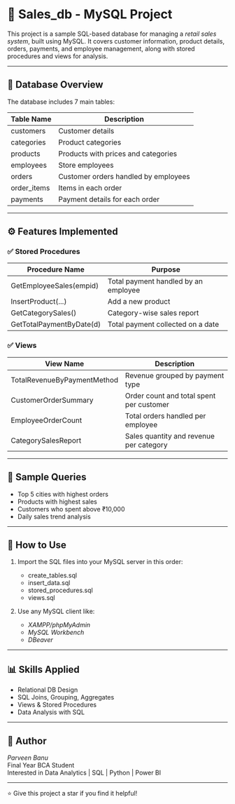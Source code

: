 # 🛒 Sales_db - MySQL Project

This project is a sample SQL-based database for managing a *retail sales system*, built using MySQL. It covers customer information, product details, orders, payments, and employee management, along with stored procedures and views for analysis.

---

## 📁 Database Overview

The database includes 7 main tables:

| Table Name     | Description                            |
|----------------|----------------------------------------|
| customers    | Customer details                       |
| categories   | Product categories                     |
| products     | Products with prices and categories    |
| employees    | Store employees                        |
| orders       | Customer orders handled by employees   |
| order_items  | Items in each order                    |
| payments     | Payment details for each order         |

---

## ⚙ Features Implemented

### ✅ Stored Procedures

| Procedure Name            | Purpose                                  |
|---------------------------|------------------------------------------|
| GetEmployeeSales(empid)| Total payment handled by an employee     |
| InsertProduct(...)     | Add a new product                        |
| GetCategorySales()     | Category-wise sales report               |
| GetTotalPaymentByDate(d)| Total payment collected on a date       |

### ✅ Views

| View Name                   | Description                             |
|----------------------------|-----------------------------------------|
| TotalRevenueByPaymentMethod | Revenue grouped by payment type      |
| CustomerOrderSummary     | Order count and total spent per customer |
| EmployeeOrderCount       | Total orders handled per employee       |
| CategorySalesReport      | Sales quantity and revenue per category |

---

## 🧪 Sample Queries

- Top 5 cities with highest orders
- Products with highest sales
- Customers who spent above ₹10,000
- Daily sales trend analysis

---

## 💾 How to Use

1. Import the SQL files into your MySQL server in this order:
   - create_tables.sql
   - insert_data.sql
   - stored_procedures.sql
   - views.sql

2. Use any MySQL client like:
   - *XAMPP/phpMyAdmin*
   - *MySQL Workbench*
   - *DBeaver*

---

## 📊 Skills Applied

- Relational DB Design  
- SQL Joins, Grouping, Aggregates  
- Views & Stored Procedures  
- Data Analysis with SQL

---

## 🔗 Author

*Parveen Banu*  
Final Year BCA Student  
Interested in Data Analytics | SQL | Python | Power BI

---

⭐ Give this project a star if you find it helpful!
